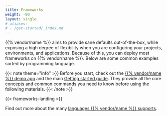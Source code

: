 ```yaml
---
title: Frameworks
weight: -80
layout: single
# aliases:
# - /get-started/_index.md
---
```


{{% vendor/name %}} aims to provide sane defaults out-of-the-box, while exposing a high degree of flexibility when you are configuring your projects, environments, and applications.
Because of this, you can deploy most frameworks on {{% vendor/name %}}.
Below are some common examples sorted by programming language. 

{{< note theme="info" >}}
Before you start, check out the [{{% vendor/name %}} demo app](https://console.upsun.com/projects/create-project) and the main [Getting started guide](/get-started/here). 
They provide all the core concepts and common commands you need to know before using the following materials.
{{< /note >}}

{{< frameworks-landing >}}

Find out more about the many [languages {{% vendor/name %}} supports](/languages/_index.md).